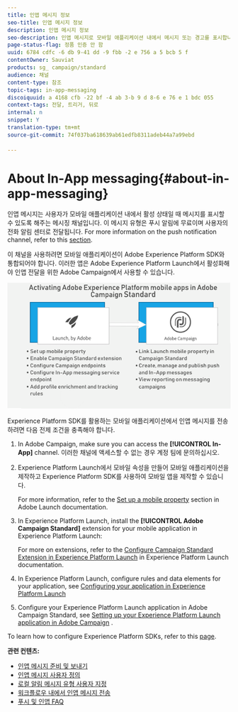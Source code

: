 ```yaml
---
title: 인앱 메시지 정보
seo-title: 인앱 메시지 정보
description: 인앱 메시지 정보
seo-description: 인앱 메시지로 모바일 애플리케이션 내에서 메시지 또는 경고를 표시합니다.
page-status-flag: 정품 인증 안 함
uuid: 6784 cdfc -6 db 9-41 dd -9 fbb -2 e 756 a 5 bcb 5 f
contentOwner: Sauviat
products: sg_ campaign/standard
audience: 채널
content-type: 참조
topic-tags: in-app-messaging
discoiquuid: a 4168 cfb -22 bf -4 ab 3-b 9 d 8-6 e 76 e 1 bdc 055
context-tags: 전달, 트리거, 뒤로
internal: n
snippet: Y
translation-type: tm+mt
source-git-commit: 74f037ba618639ab61edfb8311adeb44a7a99ebd

---
```



# About In-App messaging{#about-in-app-messaging}

인앱 메시지는 사용자가 모바일 애플리케이션 내에서 활성 상태일 때 메시지를 표시할 수 있도록 해주는 메시징 채널입니다. 이 메시지 유형은 푸시 알림에 무료이며 사용자의 전화 알림 센터로 전달됩니다. For more information on the push notification channel, refer to this [section](../../channels/using/about-push-notifications.md).

이 채널을 사용하려면 모바일 애플리케이션이 Adobe Experience Platform SDK와 통합되어야 합니다. 이러한 앱은 Adobe Experience Platform Launch에서 활성화해야 인앱 전달을 위한 Adobe Campaign에서 사용할 수 있습니다.

![](assets/launch_campaign.png)

Experience Platform SDK를 활용하는 모바일 애플리케이션에서 인앱 메시지를 전송하려면 다음 전제 조건을 충족해야 합니다.

1. In Adobe Campaign, make sure you can access the **[!UICONTROL In-App]** channel. 이러한 채널에 액세스할 수 없는 경우 계정 팀에 문의하십시오.
1. Experience Platform Launch에서 모바일 속성을 만들어 모바일 애플리케이션을 제작하고 Experience Platform SDK를 사용하여 모바일 앱을 제작할 수 있습니다.

   For more information, refer to the [Set up a mobile property](https://aep-sdks.gitbook.io/docs/getting-started/create-a-mobile-property) section in Adobe Launch documentation.

1. In Experience Platform Launch, install the **[!UICONTROL Adobe Campaign Standard]** extension for your mobile application in Experience Platform Launch:

   For more on extensions, refer to the [Configure Campaign Standard Extension in Experience Platform Launch](https://aep-sdks.gitbook.io/docs/using-mobile-extensions/adobe-campaign-standard) in Experience Platform Launch documentation.

1. In Experience Platform Launch, configure rules and data elements for your application, see [Configuring your application in Experience Platform Launch](https://helpx.adobe.com/campaign/kb/config-app-in-launch.html#Step1Createdataelements)

1. Configure your Experience Platform Launch application in Adobe Campaign Standard, see [Setting up your Experience Platform Launch application in Adobe Campaign](https://helpx.adobe.com/campaign/kb/configuring-app-sdk.html#SettingupyourAdobeLaunchapplicationinAdobeCampaign) .

To learn how to configure Experience Platform SDKs, refer to this [page](https://helpx.adobe.com/campaign/kb/configuring-app-sdk.html).

**관련 컨텐츠:**

* [인앱 메시지 준비 및 보내기](../../channels/using/preparing-and-sending-an-in-app-message.md)
* [인앱 메시지 사용자 정의](../../channels/using/customizing-an-in-app-message.md)
* [로컬 알림 메시지 유형 사용자 지정](../../channels/using/customizing-an-in-app-message.md#customizing-a-local-notification-message-type)
* [워크플로우 내에서 인앱 메시지 전송](../../automating/using/in-app-delivery.md)
* [푸시 및 인앱 FAQ](https://helpx.adobe.com/campaign/kb/push_inapp_faq.html)
